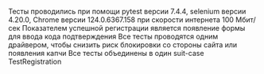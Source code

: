 Тесты проводились при помощи pytest версии 7.4.4, selenium версии 4.20.0, Chrome версии 124.0.6367.158 при скорости интернета 100 Мбит/сек
Показателем успешной регистрации является появление формы для ввода кода подтверждения
Все тесты проводятся одним драйвером, чтобы снизить риск блокировки со стороны сайта или появления капчи
Все тесты объединены в один suit-case TestRegistration